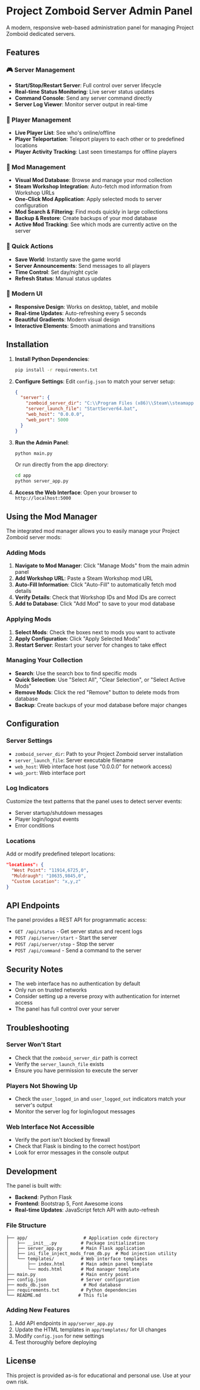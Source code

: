 # Project Zomboid Server Admin Panel

A modern, responsive web-based administration panel for managing Project Zomboid dedicated servers.

## Features

### 🎮 Server Management
- **Start/Stop/Restart Server**: Full control over server lifecycle
- **Real-time Status Monitoring**: Live server status updates
- **Command Console**: Send any server command directly
- **Server Log Viewer**: Monitor server output in real-time

### 👥 Player Management
- **Live Player List**: See who's online/offline
- **Player Teleportation**: Teleport players to each other or to predefined locations
- **Player Activity Tracking**: Last seen timestamps for offline players

### 🧩 Mod Management
- **Visual Mod Database**: Browse and manage your mod collection
- **Steam Workshop Integration**: Auto-fetch mod information from Workshop URLs
- **One-Click Mod Application**: Apply selected mods to server configuration
- **Mod Search & Filtering**: Find mods quickly in large collections
- **Backup & Restore**: Create backups of your mod database
- **Active Mod Tracking**: See which mods are currently active on the server

### 🚀 Quick Actions
- **Save World**: Instantly save the game world
- **Server Announcements**: Send messages to all players
- **Time Control**: Set day/night cycle
- **Refresh Status**: Manual status updates

### 🎨 Modern UI
- **Responsive Design**: Works on desktop, tablet, and mobile
- **Real-time Updates**: Auto-refreshing every 5 seconds
- **Beautiful Gradients**: Modern visual design
- **Interactive Elements**: Smooth animations and transitions

## Installation

1. **Install Python Dependencies**:
   ```bash
   pip install -r requirements.txt
   ```

2. **Configure Settings**:
   Edit `config.json` to match your server setup:
   ```json
   {
     "server": {
       "zomboid_server_dir": "C:\\Program Files (x86)\\Steam\\steamapps\\common\\Project Zomboid Dedicated Server",
       "server_launch_file": "StartServer64.bat",
       "web_host": "0.0.0.0",
       "web_port": 5000
     }
   }
   ```

3. **Run the Admin Panel**:
   ```bash
   python main.py
   ```

   Or run directly from the app directory:
   ```bash
   cd app
   python server_app.py
   ```

4. **Access the Web Interface**:
   Open your browser to `http://localhost:5000`

## Using the Mod Manager

The integrated mod manager allows you to easily manage your Project Zomboid server mods:

### Adding Mods
1. **Navigate to Mod Manager**: Click "Manage Mods" from the main admin panel
2. **Add Workshop URL**: Paste a Steam Workshop mod URL
3. **Auto-Fill Information**: Click "Auto-Fill" to automatically fetch mod details
4. **Verify Details**: Check that Workshop IDs and Mod IDs are correct
5. **Add to Database**: Click "Add Mod" to save to your mod database

### Applying Mods
1. **Select Mods**: Check the boxes next to mods you want to activate
2. **Apply Configuration**: Click "Apply Selected Mods"
3. **Restart Server**: Restart your server for changes to take effect

### Managing Your Collection
- **Search**: Use the search box to find specific mods
- **Quick Selection**: Use "Select All", "Clear Selection", or "Select Active Mods"
- **Remove Mods**: Click the red "Remove" button to delete mods from database
- **Backup**: Create backups of your mod database before major changes

## Configuration

### Server Settings
- `zomboid_server_dir`: Path to your Project Zomboid server installation
- `server_launch_file`: Server executable filename
- `web_host`: Web interface host (use "0.0.0.0" for network access)
- `web_port`: Web interface port

### Log Indicators
Customize the text patterns that the panel uses to detect server events:
- Server startup/shutdown messages
- Player login/logout events
- Error conditions

### Locations
Add or modify predefined teleport locations:
```json
"locations": {
  "West Point": "11914,6725,0",
  "Muldraugh": "10635,9845,0",
  "Custom Location": "x,y,z"
}
```

## API Endpoints

The panel provides a REST API for programmatic access:

- `GET /api/status` - Get server status and recent logs
- `POST /api/server/start` - Start the server
- `POST /api/server/stop` - Stop the server
- `POST /api/command` - Send a command to the server

## Security Notes

- The web interface has no authentication by default
- Only run on trusted networks
- Consider setting up a reverse proxy with authentication for internet access
- The panel has full control over your server

## Troubleshooting

### Server Won't Start
- Check that the `zomboid_server_dir` path is correct
- Verify the `server_launch_file` exists
- Ensure you have permission to execute the server

### Players Not Showing Up
- Check the `user_logged_in` and `user_logged_out` indicators match your server's output
- Monitor the server log for login/logout messages

### Web Interface Not Accessible
- Verify the port isn't blocked by firewall
- Check that Flask is binding to the correct host/port
- Look for error messages in the console output

## Development

The panel is built with:
- **Backend**: Python Flask
- **Frontend**: Bootstrap 5, Font Awesome icons
- **Real-time Updates**: JavaScript fetch API with auto-refresh

### File Structure
```
├── app/                     # Application code directory
│   ├── __init__.py         # Package initialization
│   ├── server_app.py       # Main Flask application
│   ├── ini_file_inject_mods_from_db.py  # Mod injection utility
│   └── templates/          # Web interface templates
│       ├── index.html      # Main admin panel template
│       └── mods.html       # Mod manager template
├── main.py                 # Main entry point
├── config.json             # Server configuration
├── mods_db.json             # Mod database
├── requirements.txt        # Python dependencies
└── README.md              # This file
```

### Adding New Features
1. Add API endpoints in `app/server_app.py`
2. Update the HTML templates in `app/templates/` for UI changes
3. Modify `config.json` for new settings
4. Test thoroughly before deploying

## License

This project is provided as-is for educational and personal use. Use at your own risk.
